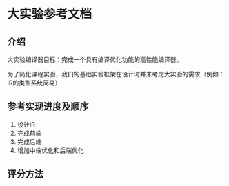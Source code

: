 # 大实验参考文档

## 介绍

大实验编译器目标：完成一个具有编译优化功能的高性能编译器。

为了简化课程实验，我们的基础实验框架在设计时并未考虑大实验的需求（例如：IR的类型系统简易）

## 参考实现进度及顺序

1. 设计IR
2. 完成前端
3. 完成后端
4. 增加中端优化和后端优化

## 评分方法

